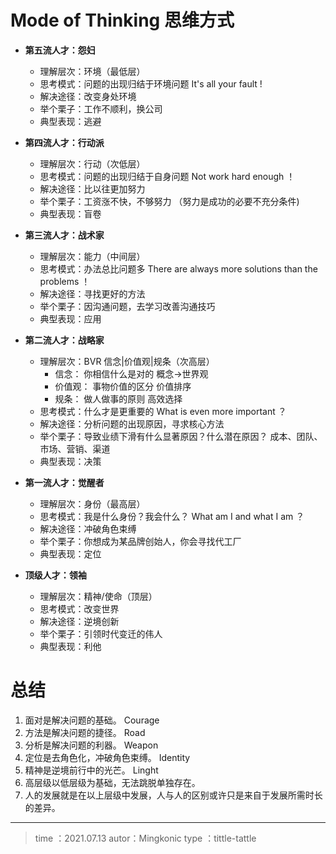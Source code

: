 # Mode of Thinking 思维方式

* **第五流人才：怨妇**

  * 理解层次：环境（最低层）
  * 思考模式：问题的出现归结于环境问题  It's all your fault !
  * 解决途径：改变身处环境
  * 举个栗子：工作不顺利，换公司
  * 典型表现：逃避


* **第四流人才：行动派**

  * 理解层次：行动（次低层）
  * 思考模式：问题的出现归结于自身问题 Not work hard enough ！
  * 解决途径：比以往更加努力
  * 举个栗子：工资涨不快，不够努力  （努力是成功的必要不充分条件)
  * 典型表现：盲卷


* **第三流人才：战术家**

  * 理解层次：能力（中间层）
  * 思考模式：办法总比问题多 There are always more solutions than the problems ！
  * 解决途径：寻找更好的方法
  * 举个栗子：因沟通问题，去学习改善沟通技巧
  * 典型表现：应用


* **第二流人才：战略家**

  * 理解层次：BVR  信念|价值观|规条（次高层）
    * 信念：    你相信什么是对的   概念->世界观
    * 价值观： 事物价值的区分         价值排序
    * 规条：    做人做事的原则          高效选择
  * 思考模式：什么才是更重要的  What is even more important ？
  * 解决途径：分析问题的出现原因，寻求核心方法
  * 举个栗子：导致业绩下滑有什么显著原因？什么潜在原因？    成本、团队、市场、营销、渠道
  * 典型表现：决策


* **第一流人才：觉醒者**
  * 理解层次：身份（最高层）
  * 思考模式：我是什么身份？我会什么？ What am I and what I am ？
  * 解决途径：冲破角色束缚
  * 举个栗子：你想成为某品牌创始人，你会寻找代工厂
  * 典型表现：定位


* **顶级人才：领袖**
  * 理解层次：精神/使命（顶层）
  * 思考模式：改变世界
  * 解决途径：逆境创新
  * 举个栗子：引领时代变迁的伟人
  * 典型表现：利他


# 总结

1. 面对是解决问题的基础。               Courage
2. 方法是解决问题的捷径。               Road
3. 分析是解决问题的利器。               Weapon
4. 定位是去角色化，冲破角色束缚。  Identity
5. 精神是逆境前行中的光芒。            Linght
6. 高层级以低层级为基础，无法跳脱单独存在。
7. 人的发展就是在以上层级中发展，人与人的区别或许只是来自于发展所需时长的差异。


---



> time ：2021.07.13
> autor：Mingkonic
> type ：tittle-tattle
